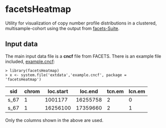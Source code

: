 # facetsHeatmap
Utility for visualization of copy number profile distributions in a clustered, multisample-cohort using 
the output from [facets-Suite](https://github.com/mskcc/facets-suite).

## Input data

The main input data file is a **cncf** file from FACETS. There is an example file included,
[example.cncf](https://github.com/mskcc/facetsHeatmap/blob/inst/extdata/example.cncf):

    > library(facetsHeatmap)
    > x <- system.file('extdata','example.cncf', package = 'facetsHeatmap')

sid          | chrom    | loc.start   | loc.end  | tcn.em    | lcn.em
------------ | -------- | ----------- | -------- | --------- | ---------
s_67         | 1        | 1001177     | 16255758 | 2         |  0
s_67         | 1        | 16256100    | 17359660 | 2         |  1


Only the columns shown in the above are used.
